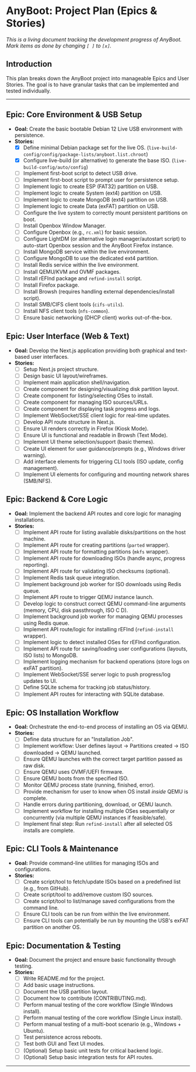 # AnyBoot: Project Plan (Epics & Stories)

*This is a living document tracking the development progress of AnyBoot. Mark items as done by changing `[ ]` to `[x]`.*

## Introduction

This plan breaks down the AnyBoot project into manageable Epics and User Stories. The goal is to have granular tasks that can be implemented and tested individually.

---

## Epic: Core Environment & USB Setup

*   **Goal:** Create the basic bootable Debian 12 Live USB environment with persistence.
*   **Stories:**
    *   [X] Define minimal Debian package set for the live OS. (`live-build-config/config/package-lists/anyboot.list.chroot`)
    *   [X] Configure live-build (or alternative) to generate the base ISO. (`live-build-config/auto/config`)
    *   [ ] Implement first-boot script to detect USB drive.
    *   [ ] Implement first-boot script to prompt user for persistence setup.
    *   [ ] Implement logic to create ESP (FAT32) partition on USB.
    *   [ ] Implement logic to create System (ext4) partition on USB.
    *   [ ] Implement logic to create MongoDB (ext4) partition on USB.
    *   [ ] Implement logic to create Data (exFAT) partition on USB.
    *   [ ] Configure the live system to correctly mount persistent partitions on boot.
    *   [ ] Install Openbox Window Manager.
    *   [ ] Configure Openbox (e.g., `rc.xml`) for basic session.
    *   [ ] Configure LightDM (or alternative login manager/autostart script) to auto-start Openbox session and the AnyBoot Firefox instance.
    *   [ ] Install MongoDB service within the live environment.
    *   [ ] Configure MongoDB to use the dedicated ext4 partition.
    *   [ ] Install Redis service within the live environment.
    *   [ ] Install QEMU/KVM and OVMF packages.
    *   [ ] Install rEFInd package and `refind-install` script.
    *   [ ] Install Firefox package.
    *   [ ] Install Browsh (requires handling external dependencies/install script).
    *   [ ] Install SMB/CIFS client tools (`cifs-utils`).
    *   [ ] Install NFS client tools (`nfs-common`).
    *   [ ] Ensure basic networking (DHCP client) works out-of-the-box.

## Epic: User Interface (Web & Text)

*   **Goal:** Develop the Next.js application providing both graphical and text-based user interfaces.
*   **Stories:**
    *   [ ] Setup Next.js project structure.
    *   [ ] Design basic UI layout/wireframes.
    *   [ ] Implement main application shell/navigation.
    *   [ ] Create component for designing/visualizing disk partition layout.
    *   [ ] Create component for listing/selecting OSes to install.
    *   [ ] Create component for managing ISO sources/URLs.
    *   [ ] Create component for displaying task progress and logs.
    *   [ ] Implement WebSocket/SSE client logic for real-time updates.
    *   [ ] Develop API route structure in Next.js.
    *   [ ] Ensure UI renders correctly in Firefox (Kiosk Mode).
    *   [ ] Ensure UI is functional and readable in Browsh (Text Mode).
    *   [ ] Implement UI theme selection/support (basic themes).
    *   [ ] Create UI element for user guidance/prompts (e.g., Windows driver warning).
    *   [ ] Add interface elements for triggering CLI tools (ISO update, config management).
    *   [ ] Implement UI elements for configuring and mounting network shares (SMB/NFS).

## Epic: Backend & Core Logic

*   **Goal:** Implement the backend API routes and core logic for managing installations.
*   **Stories:**
    *   [ ] Implement API route for listing available disks/partitions on the host machine.
    *   [ ] Implement API route for creating partitions (`parted` wrapper).
    *   [ ] Implement API route for formatting partitions (`mkfs` wrapper).
    *   [ ] Implement API route for downloading ISOs (handle async, progress reporting).
    *   [ ] Implement API route for validating ISO checksums (optional).
    *   [ ] Implement Redis task queue integration.
    *   [ ] Implement background job worker for ISO downloads using Redis queue.
    *   [ ] Implement API route to trigger QEMU instance launch.
    *   [ ] Develop logic to construct correct QEMU command-line arguments (memory, CPU, disk passthrough, ISO C D).
    *   [ ] Implement background job worker for managing QEMU processes using Redis queue.
    *   [ ] Implement API route/logic for installing rEFInd (`refind-install` wrapper).
    *   [ ] Implement logic to detect installed OSes for rEFInd configuration.
    *   [ ] Implement API route for saving/loading user configurations (layouts, ISO lists) to MongoDB.
    *   [ ] Implement logging mechanism for backend operations (store logs on exFAT partition).
    *   [ ] Implement WebSocket/SSE server logic to push progress/log updates to UI.
    *   [ ] Define SQLite schema for tracking job status/history.
    *   [ ] Implement API routes for interacting with SQLite database.

## Epic: OS Installation Workflow

*   **Goal:** Orchestrate the end-to-end process of installing an OS via QEMU.
*   **Stories:**
    *   [ ] Define data structure for an "Installation Job".
    *   [ ] Implement workflow: User defines layout -> Partitions created -> ISO downloaded -> QEMU launched.
    *   [ ] Ensure QEMU launches with the correct target partition passed as raw disk.
    *   [ ] Ensure QEMU uses OVMF/UEFI firmware.
    *   [ ] Ensure QEMU boots from the specified ISO.
    *   [ ] Monitor QEMU process state (running, finished, error).
    *   [ ] Provide mechanism for user to know when OS install *inside* QEMU is complete.
    *   [ ] Handle errors during partitioning, download, or QEMU launch.
    *   [ ] Implement workflow for installing multiple OSes sequentially or concurrently (via multiple QEMU instances if feasible/safe).
    *   [ ] Implement final step: Run `refind-install` after all selected OS installs are complete.

## Epic: CLI Tools & Maintenance

*   **Goal:** Provide command-line utilities for managing ISOs and configurations.
*   **Stories:**
    *   [ ] Create script/tool to fetch/update ISOs based on a predefined list (e.g., from GitHub).
    *   [ ] Create script/tool to add/remove custom ISO sources.
    *   [ ] Create script/tool to list/manage saved configurations from the command line.
    *   [ ] Ensure CLI tools can be run from within the live environment.
    *   [ ] Ensure CLI tools can potentially be run by mounting the USB's exFAT partition on another OS.

## Epic: Documentation & Testing

*   **Goal:** Document the project and ensure basic functionality through testing.
*   **Stories:**
    *   [ ] Write README.md for the project.
    *   [ ] Add basic usage instructions.
    *   [ ] Document the USB partition layout.
    *   [ ] Document how to contribute (CONTRIBUTING.md).
    *   [ ] Perform manual testing of the core workflow (Single Windows install).
    *   [ ] Perform manual testing of the core workflow (Single Linux install).
    *   [ ] Perform manual testing of a multi-boot scenario (e.g., Windows + Ubuntu).
    *   [ ] Test persistence across reboots.
    *   [ ] Test both GUI and Text UI modes.
    *   [ ] (Optional) Setup basic unit tests for critical backend logic.
    *   [ ] (Optional) Setup basic integration tests for API routes.

---